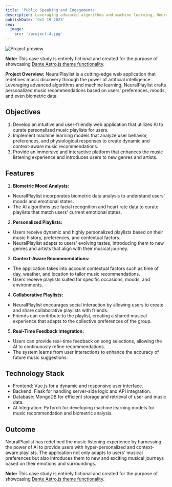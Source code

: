 ```yaml
---
title: 'Public Speaking and Engagements'
description: Leveraging advanced algorithms and machine learning, NeuralPlaylist crafts personalized music recommendations based on users' preferences, moods, and even biometric data.
publishDate: 'Oct 19 2023'
seo:
  image:
    src: '/project-4.jpg'
---
```


![Project preview](/project-4.jpg)

**Note:** This case study is entirely fictional and created for the purpose of showcasing [Dante Astro.js theme functionality](https://justgoodui.com/astro-themes/dante/).

**Project Overview:**
NeuralPlaylist is a cutting-edge web application that redefines music discovery through the power of artificial intelligence. Leveraging advanced algorithms and machine learning, NeuralPlaylist crafts personalized music recommendations based on users' preferences, moods, and even biometric data.

## Objectives

1. Develop an intuitive and user-friendly web application that utilizes AI to curate personalized music playlists for users.
2. Implement machine learning models that analyze user behavior, preferences, and physiological responses to create dynamic and context-aware music recommendations.
3. Provide an immersive and interactive platform that enhances the music listening experience and introduces users to new genres and artists.

## Features

1. **Biometric Mood Analysis:**

- NeuralPlaylist incorporates biometric data analysis to understand users' moods and emotional states.
- The AI algorithms use facial recognition and heart rate data to curate playlists that match users' current emotional states.

2. **Personalized Playlists:**

- Users receive dynamic and highly personalized playlists based on their music history, preferences, and contextual factors.
- NeuralPlaylist adapts to users' evolving tastes, introducing them to new genres and artists that align with their musical journey.

3. **Context-Aware Recommendations:**

- The application takes into account contextual factors such as time of day, weather, and location to tailor music recommendations.
- Users receive playlists suited for specific occasions, moods, and environments.

4. **Collaborative Playlists:**

- NeuralPlaylist encourages social interaction by allowing users to create and share collaborative playlists with friends.
- Friends can contribute to the playlist, creating a shared musical experience that adapts to the collective preferences of the group.

5. **Real-Time Feedback Integration:**

- Users can provide real-time feedback on song selections, allowing the AI to continuously refine recommendations.
- The system learns from user interactions to enhance the accuracy of future music suggestions.

## Technology Stack

- Frontend: Vue.js for a dynamic and responsive user interface.
- Backend: Flask for handling server-side logic and API integration.
- Database: MongoDB for efficient storage and retrieval of user and music data.
- AI Integration: PyTorch for developing machine learning models for music recommendation and biometric analysis.

## Outcome

NeuralPlaylist has redefined the music listening experience by harnessing the power of AI to provide users with hyper-personalized and context-aware playlists. The application not only adapts to users' musical preferences but also introduces them to new and exciting musical journeys based on their emotions and surroundings.

**Note:** This case study is entirely fictional and created for the purpose of showcasing [Dante Astro.js theme functionality](https://justgoodui.com/astro-themes/dante/).
